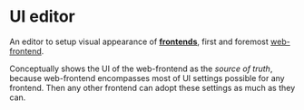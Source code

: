 # UI editor

An editor to setup visual appearance of [**frontends**](../implementation/frontend.md), first and foremost [web-frontend](../implementation/frontend.md#web-frontend).

Conceptually shows the UI of the web-frontend as the _source of truth_, because web-frontend encompasses most of UI settings possible for any frontend. Then any other frontend can adopt these settings as much as they can.

